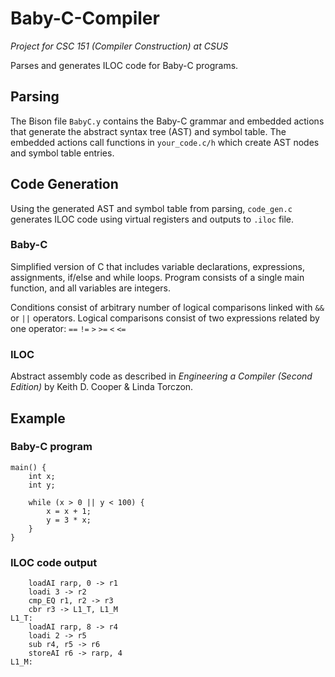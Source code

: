 # Baby-C-Compiler
*Project for CSC 151 (Compiler Construction) at CSUS*

Parses and generates ILOC code for Baby-C programs.

## Parsing
The Bison file `BabyC.y` contains the Baby-C grammar and embedded actions that generate the abstract syntax tree (AST) and symbol table.
The embedded actions call functions in `your_code.c/h` which create AST nodes and symbol table entries.

## Code Generation
Using the generated AST and symbol table from parsing, `code_gen.c` generates ILOC code using virtual registers and outputs to `.iloc` file.

### Baby-C
Simplified version of C that includes variable declarations, expressions, assignments, if/else and while loops.
Program consists of a single main function, and all variables are integers.

Conditions consist of arbitrary number of logical comparisons linked with `&&` or `||` operators.
Logical comparisons consist of two expressions related by one operator: `==` `!=` `>` `>=` `<` `<=`

### ILOC
Abstract assembly code as described in *Engineering a Compiler (Second Edition)* by Keith D. Cooper & Linda Torczon.

## Example
### Baby-C program
```
main() {
    int x;
    int y; 

    while (x > 0 || y < 100) {
        x = x + 1;
        y = 3 * x;
    }
}
```

### ILOC code output
```
    loadAI rarp, 0 -> r1
    loadi 3 -> r2
    cmp_EQ r1, r2 -> r3
    cbr r3 -> L1_T, L1_M
L1_T:
    loadAI rarp, 8 -> r4
    loadi 2 -> r5
    sub r4, r5 -> r6
    storeAI r6 -> rarp, 4
L1_M:
```
